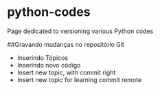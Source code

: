 # python-codes
Page dedicated to versioning various Python codes

##Gravando mudanças no repositório Git

* Inserindo Tópicos
* Inserindo novo código
* Insert new topic, with commit right
* Insert new topic for learning commit remote
